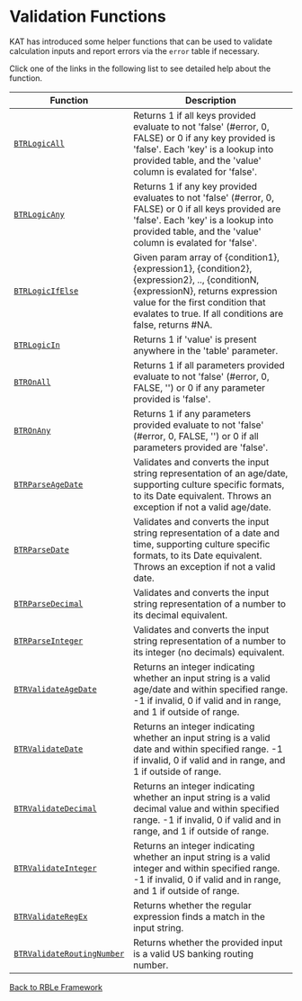 # Validation Functions

KAT has introduced some helper functions that can be used to validate calculation inputs and report errors via the `error` table if necessary.

Click one of the links in the following list to see detailed help about the function.

Function | Description
---|---
[`BTRLogicAll`](Validation\BTRLogicAll.md) | Returns 1 if all keys provided evaluate to not 'false' (#error, 0, FALSE) or 0 if any key provided is 'false'.  Each 'key' is a lookup into provided table, and the 'value' column is evalated for 'false'.
[`BTRLogicAny`](Validation\BTRLogicAny.md) | Returns 1 if any key provided evaluates to not 'false' (#error, 0, FALSE) or 0 if all keys provided are 'false'.  Each 'key' is a lookup into provided table, and the 'value' column is evalated for 'false'.
[`BTRLogicIfElse`](Validation\BTRLogicIfElse.md) | Given param array of {condition1}, {expression1}, {condition2}, {expression2}, .., {conditionN, {expressionN}, returns expression value for the first condition that evalates to true.  If all conditions are false, returns #NA.
[`BTRLogicIn`](Validation\BTRLogicIn.md) | Returns 1 if 'value' is present anywhere in the 'table' parameter.
[`BTROnAll`](Validation\BTROnAll.md) | Returns 1 if all parameters provided evaluate to not 'false' (#error, 0, FALSE, '') or 0 if any parameter provided is 'false'.
[`BTROnAny`](Validation\BTROnAny.md) | Returns 1 if any parameters provided evaluate to not 'false' (#error, 0, FALSE, '') or 0 if all parameters provided are 'false'.
[`BTRParseAgeDate`](Validation\BTRParseAgeDate.md) | Validates and converts the input string representation of an age/date, supporting culture specific formats, to its Date equivalent.  Throws an exception if not a valid age/date.
[`BTRParseDate`](Validation\BTRParseDate.md) | Validates and converts the input string representation of a date and time, supporting culture specific formats, to its Date equivalent.  Throws an exception if not a valid date.
[`BTRParseDecimal`](Validation\BTRParseDecimal.md) | Validates and converts the input string representation of a number to its decimal equivalent.
[`BTRParseInteger`](Validation\BTRParseInteger.md) | Validates and converts the input string representation of a number to its integer (no decimals) equivalent.
[`BTRValidateAgeDate`](Validation\BTRValidateAgeDate.md) | Returns an integer indicating whether an input string is a valid age/date and within specified range. -1 if invalid, 0 if valid and in range, and 1 if outside of range.
[`BTRValidateDate`](Validation\BTRValidateDate.md) | Returns an integer indicating whether an input string is a valid date and within specified range. -1 if invalid, 0 if valid and in range, and 1 if outside of range.
[`BTRValidateDecimal`](Validation\BTRValidateDecimal.md) | Returns an integer indicating whether an input string is a valid decimal value and within specified range. -1 if invalid, 0 if valid and in range, and 1 if outside of range.
[`BTRValidateInteger`](Validation\BTRValidateInteger.md) | Returns an integer indicating whether an input string is a valid integer and within specified range. -1 if invalid, 0 if valid and in range, and 1 if outside of range.
[`BTRValidateRegEx`](Validation\BTRValidateRegEx.md) | Returns whether the regular expression finds a match in the input string.
[`BTRValidateRoutingNumber`](Validation\BTRValidateRoutingNumber.md) | Returns whether the provided input is a valid US banking routing number.


[Back to RBLe Framework](/RBLe/RBLe.md)